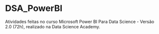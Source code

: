 # DSA_PowerBI
Atividades feitas no curso Microsoft Power BI Para Data Science - Versão 2.0 (72h), realizado na Data Science Academy.

